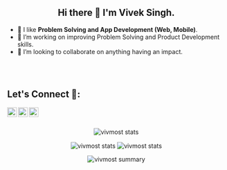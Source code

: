 <h2 align="center"> Hi there 👋 I'm Vivek Singh.</h2>

- 🔭 I like **Problem Solving and App Development (Web, Mobile)**.
- 🌱 I’m working on improving Problem Solving and Product Development skills.
- 🌟 I’m looking to collaborate on anything having an impact.

<br/><br/>
 
## Let's Connect 👥:
   <a href="https://twitter.com/vivmost">
     <img align="left" alt="Vivek's Twitter" width="22px" src="https://img.icons8.com/cotton/45/000000/twitter.png" />
   </a>
   <a href="https://www.linkedin.com/in/vivmost/">
     <img align="left" alt="Vivek's Linkdein" width="22px" src="https://img.icons8.com/cute-clipart/45/000000/linkedin.png" />
   </a>
   <a href="https://www.instagram.com/viv_most/?hl=en">
     <img align="left" alt="Vivek's instagram" width="22px" src="https://img.icons8.com/color/45/000000/instagram-new.png" />
   </a>

  <br/><br/>

  <p align="center">
    <img align="center" src="https://github-readme-stats.vercel.app/api?username=vivmost&show_icons=true&theme=yeblu" alt="vivmost stats" />
  </p>

  <p align="center">
    <img align="center" src="https://github-profile-summary-cards.vercel.app/api/cards/repos-per-language?username=vivmost&theme=solarized_dark" alt="vivmost stats" />
    <img align="center" src="https://github-profile-summary-cards.vercel.app/api/cards/most-commit-language?username=vivmost&theme=solarized_dark" alt="vivmost stats" />
  </p>

  <div align="center">
    <img align="center" src="https://github-profile-summary-cards.vercel.app/api/cards/profile-details?username=vivmost&theme=solarized_dark" alt="vivmost summary" />
  </p>
